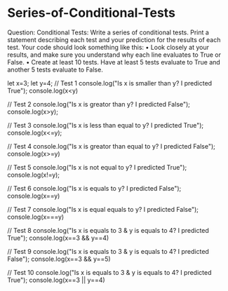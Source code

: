 # Series-of-Conditional-Tests


Question: Conditional Tests: Write a series of conditional tests. Print a statement
describing each test and your prediction for the results of each test. Your code
should look something like this:
• Look closely at your results, and make sure you understand why each line evaluates to True or False.
• Create at least 10 tests. Have at least 5 tests evaluate to True and another 5 tests evaluate to False.

let x=3;
let y=4;
// Test 1
console.log("Is x is smaller than y? I predicted True");
console.log(x<y)

// Test 2
console.log("Is x is greator than y? I predicted False");
console.log(x>y);

// Test 3
console.log("Is x is less than equal to y? I predicted True");
console.log(x<=y);

// Test 4
console.log("Is x is greator than equal to y? I predicted False");
console.log(x>=y)

// Test 5
console.log("Is x is not equal to y? I predicted True");
console.log(x!=y);

// Test 6
console.log("Is x is equals to  y? I predicted False");
console.log(x==y)

// Test 7
console.log("Is x is equal equals to  y? I predicted False");
console.log(x===y)

// Test 8
console.log("Is x is equals to 3 &  y is equals to 4? I predicted True");
console.log(x==3 && y==4)

// Test 9
console.log("Is x is equals to 3 &  y is equals to 4? I predicted False");
console.log(x==3 && y==5)

// Test 10
console.log("Is x is equals to 3 &  y is equals to 4? I predicted True");
console.log(x==3 || y==4)
